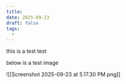 ```yaml
---
title: 
date: 2025-09-23
draft: false
tags:
  - 
---
```

this is a test test

below is a test image


![[Screenshot 2025-09-23 at 5.17.30 PM.png]]